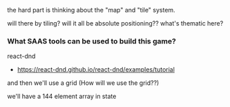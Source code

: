 

the hard part is thinking about the "map" and "tile" system.

will there by tiling? will it all be absolute positioning?? what's thematic here?

### What SAAS tools can be used to build this game?
react-dnd
- https://react-dnd.github.io/react-dnd/examples/tutorial

and then we'll use a grid (How will we use the grid??)

we'll have a 144 element array in state